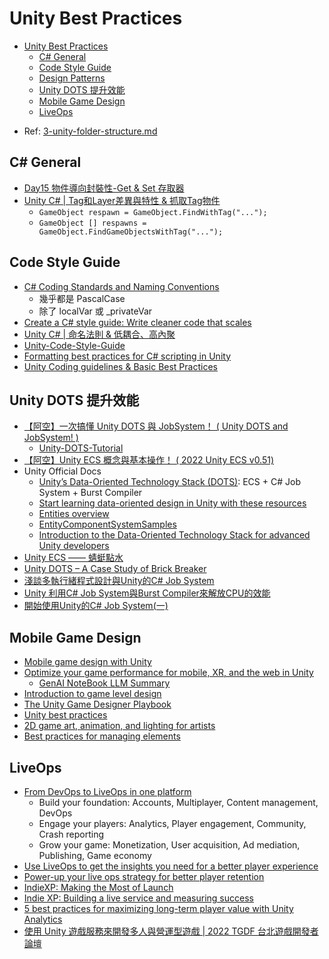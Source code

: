 # Unity Best Practices

<!-- TOC -->
* [Unity Best Practices](#unity-best-practices)
  * [C# General](#c-general)
  * [Code Style Guide](#code-style-guide)
  * [Design Patterns](#design-patterns)
  * [Unity DOTS 提升效能](#unity-dots-提升效能)
  * [Mobile Game Design](#mobile-game-design)
  * [LiveOps](#liveops)
<!-- TOC -->

- Ref: [3-unity-folder-structure.md](3-unity-folder-structure.md)

## C# General

- [Day15 物件導向封裝性-Get & Set 存取器](https://ithelp.ithome.com.tw/articles/10223760)
- [Unity C# | Tag和Layer差異與特性 & 抓取Tag物件](https://vocus.cc/article/6203a9b8fd897800014ad1dd)
  - `GameObject respawn = GameObject.FindWithTag("...");`
  - `GameObject [] respawns = GameObject.FindGameObjectsWithTag("...");`

## Code Style Guide

- [C# Coding Standards and Naming Conventions](https://github.com/ktaranov/naming-convention/blob/master/C%23%20Coding%20Standards%20and%20Naming%20Conventions.md)
  - 幾乎都是 PascalCase
  - 除了 localVar 或 _privateVar
- [Create a C# style guide: Write cleaner code that scales](https://unity.com/resources/create-code-c-sharp-style-guide-e-book?ungated=true)
- [Unity C# | 命名法則 & 低耦合、高內聚](https://vocus.cc/designer/61fe9831fd897800014eedda)
- [Unity-Code-Style-Guide](https://github.com/androchentw/Unity-Code-Style-Guide)
- [Formatting best practices for C# scripting in Unity](https://unity.com/how-to/formatting-best-practices-c-scripting-unity)
- [Unity Coding guidelines & Basic Best Practices](https://avangarde-software.com/unity-coding-guidelines-basic-best-practices/)

## Unity DOTS 提升效能

- [【阿空】一次搞懂 Unity DOTS 與 JobSystem！ ( Unity DOTS and JobSystem! )](https://www.youtube.com/watch?v=AY3Ejgyv9Ss)
  - [Unity-DOTS-Tutorial](https://github.com/emptygamer/Unity-DOTS-Tutorial)
- [【阿空】Unity ECS 概念與基本操作！ ( 2022 Unity ECS v0.51)](https://www.youtube.com/watch?v=_kda6k_WIqY)
- Unity Official Docs
  - [Unity’s Data-Oriented Technology Stack (DOTS)](https://unity.com/dots): ECS + C# Job System + Burst Compiler
  - [Start learning data-oriented design in Unity with these resources](https://unity.com/blog/engine-platform/dots-bootcamp-resources)
  - [Entities overview](https://docs.unity3d.com/Packages/com.unity.entities@1.3/manual/index.html)
  - [EntityComponentSystemSamples](https://github.com/Unity-Technologies/EntityComponentSystemSamples)
  - [Introduction to the Data-Oriented Technology Stack for advanced Unity developers](https://unity.com/resources/introduction-to-dots-ebook)
- [Unity ECS —— 蜻蜓點水](https://medium.com/遊戲開發隨筆/unity-ecs-蜻蜓點水-e259ccf02d09)
- [Unity DOTS – A Case Study of Brick Breaker](https://tedsieblog.wordpress.com/2020/03/17/unity-dots-a-case-study-of-brick-breaker/)
- [淺談多執行緒程式設計與Unity的C# Job System](https://medium.com/akatsuki-taiwan-technology/淺談多執行緒程式設計與unity的c-job-system-19e4d5ca59dd)
- [Unity 利用C# Job System與Burst Compiler來解放CPU的效能](https://medium.com/akatsuki-taiwan-technology/unity-利用c-job-system與burst-compiler來解放cpu的效能-c9447357a076)
- [開始使用Unity的C# Job System(一)](https://medium.com/@eric.hu/開始使用unity的c-job-system-一-78b72b1e96bd)

## Mobile Game Design

- [Mobile game design with Unity](https://unity.com/topics/mobile-game-design)
- [Optimize your game performance for mobile, XR, and the web in Unity](https://unity.com/resources/mobile-xr-web-game-performance-optimization-unity-6)
  - [GenAI NoteBook LLM Summary](https://notebooklm.google.com/notebook/10e53e23-00fa-49ee-bff4-b27ee0ccf4e7)
- [Introduction to game level design](https://unity.com/resources/introduction-to-level-design-in-game-development-and-in-unity)
- [The Unity Game Designer Playbook](https://unity.com/resources/game-designer-playbook)
- [Unity best practices](https://unity.com/how-to)
- [2D game art, animation, and lighting for artists](https://unity.com/resources/2d-game-art-animation-lighting-for-artists-ebook?isGated=false)
- [Best practices for managing elements](https://docs.unity3d.com/Manual/UIE-best-practices-for-managing-elements.html)

## LiveOps

- [From DevOps to LiveOps in one platform](https://unity.com/solutions/gaming-services)
  - Build your foundation: Accounts, Multiplayer, Content management, DevOps
  - Engage your players: Analytics, Player engagement, Community, Crash reporting
  - Grow your game: Monetization, User acquisition, Ad mediation, Publishing, Game economy
- [Use LiveOps to get the insights you need for a better player experience](https://unity.com/solutions/gaming-services/player-insights)
- [Power-up your live ops strategy for better player retention](https://unity.com/solutions/gaming-services/continuous-game-improvements)
- [IndieXP: Making the Most of Launch](https://create.unity.com/making-the-most-of-launch)
- [Indie XP: Building a live service and measuring success](https://create.unity.com/how-to-turn-your-mobile-game-into-a-successful-business)
- [5 best practices for maximizing long-term player value with Unity Analytics](https://unity.com/how-to/maximizing-long-term-player-value-unity-analytics)
- [使用 Unity 遊戲服務來開發多人與營運型遊戲 | 2022 TGDF 台北遊戲開發者論壇](https://hackmd.io/@samuel-t-chou/2022-TGDF/%2Fs%2FTeBfn7ePQISPDBHNXxnDjA)
